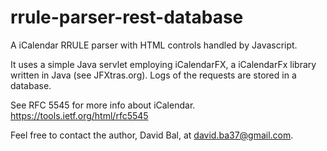 # rrule-parser-rest-database

A iCalendar RRULE parser with HTML controls handled by Javascript.

It uses a simple Java servlet employing iCalendarFX, a iCalendarFx library written in Java (see JFXtras.org).  Logs of the requests are stored in a database.

See RFC 5545 for more info about iCalendar.
https://tools.ietf.org/html/rfc5545

Feel free to contact the author, David Bal, at david.ba37@gmail.com.